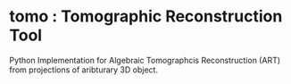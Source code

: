 # tomo : Tomographic Reconstruction Tool

Python Implementation for Algebraic Tomographcis Reconstruction (ART) from projections of aribturary 3D object.

